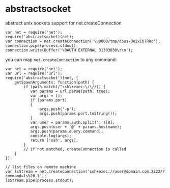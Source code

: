 abstractsocket
==============

abstract unix sockets support for net.createConnection

    var net = require('net');
    require('abstractsocket)(net);
    var connection = net.createConnection('\u0000/tmp/dbus-OeixI07RHo');
    connection.pipe(process.stdout);
    connection.write(Buffer('\0AUTH EXTERNAL 31303030\r\n');

you can map `net.createConnection` to any command:

    var net = require('net');
    var url = require('url');
    require('abstractsocket')(net, {
        getSpawnArguments: function(path) {
            if (path.match(/^ssh\+exec:\/\//)) {
               var params = url.parse(path, true);
               var args = [];
               if (params.port)
               {
                   args.push('-p');
                   args.push(params.port.toString());
               }
               var user = params.auth.split(':')[0];
               args.push(user + '@' + params.hostname);
               args.push(params.query.command);
               console.log(args);
               return ['ssh', args];
            }
            // if not matched, createConnection is called 
        }
    });

    // list files on remote machine
    var lsStream = net.createConnection('ssh+exec://user@domain.com:2222/?command=ls%20-l');
    lsStream.pipe(process.stdout);
